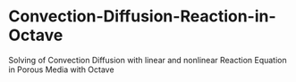 # Convection-Diffusion-Reaction-in-Octave
Solving of Convection Diffusion with linear and nonlinear Reaction Equation in Porous Media with Octave
